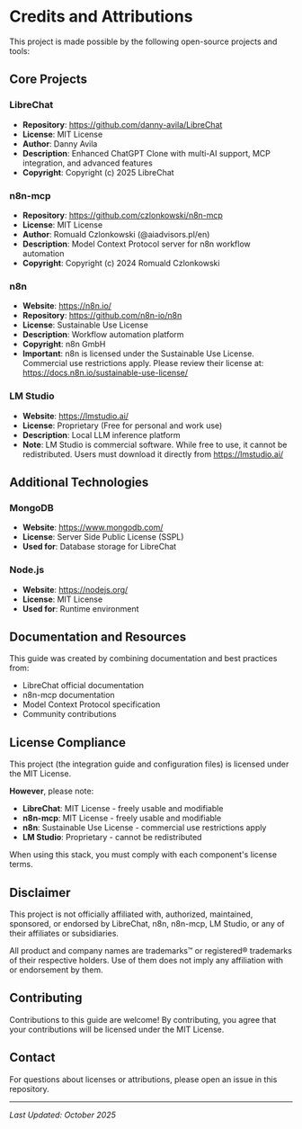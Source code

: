 # Credits and Attributions

This project is made possible by the following open-source projects and tools:

## Core Projects

### LibreChat
- **Repository**: https://github.com/danny-avila/LibreChat
- **License**: MIT License
- **Author**: Danny Avila
- **Description**: Enhanced ChatGPT Clone with multi-AI support, MCP integration, and advanced features
- **Copyright**: Copyright (c) 2025 LibreChat

### n8n-mcp
- **Repository**: https://github.com/czlonkowski/n8n-mcp
- **License**: MIT License
- **Author**: Romuald Czlonkowski (@aiadvisors.pl/en)
- **Description**: Model Context Protocol server for n8n workflow automation
- **Copyright**: Copyright (c) 2024 Romuald Czlonkowski

### n8n
- **Website**: https://n8n.io/
- **Repository**: https://github.com/n8n-io/n8n
- **License**: Sustainable Use License
- **Description**: Workflow automation platform
- **Copyright**: n8n GmbH
- **Important**: n8n is licensed under the Sustainable Use License. Commercial use restrictions apply. Please review their license at: https://docs.n8n.io/sustainable-use-license/

### LM Studio
- **Website**: https://lmstudio.ai/
- **License**: Proprietary (Free for personal and work use)
- **Description**: Local LLM inference platform
- **Note**: LM Studio is commercial software. While free to use, it cannot be redistributed. Users must download it directly from https://lmstudio.ai/

## Additional Technologies

### MongoDB
- **Website**: https://www.mongodb.com/
- **License**: Server Side Public License (SSPL)
- **Used for**: Database storage for LibreChat

### Node.js
- **Website**: https://nodejs.org/
- **License**: MIT License
- **Used for**: Runtime environment

## Documentation and Resources

This guide was created by combining documentation and best practices from:
- LibreChat official documentation
- n8n-mcp documentation
- Model Context Protocol specification
- Community contributions

## License Compliance

This project (the integration guide and configuration files) is licensed under the MIT License.

**However**, please note:
- **LibreChat**: MIT License - freely usable and modifiable
- **n8n-mcp**: MIT License - freely usable and modifiable
- **n8n**: Sustainable Use License - commercial use restrictions apply
- **LM Studio**: Proprietary - cannot be redistributed

When using this stack, you must comply with each component's license terms.

## Disclaimer

This project is not officially affiliated with, authorized, maintained, sponsored, or endorsed by LibreChat, n8n, n8n-mcp, LM Studio, or any of their affiliates or subsidiaries.

All product and company names are trademarks™ or registered® trademarks of their respective holders. Use of them does not imply any affiliation with or endorsement by them.

## Contributing

Contributions to this guide are welcome! By contributing, you agree that your contributions will be licensed under the MIT License.

## Contact

For questions about licenses or attributions, please open an issue in this repository.

---

*Last Updated: October 2025*

